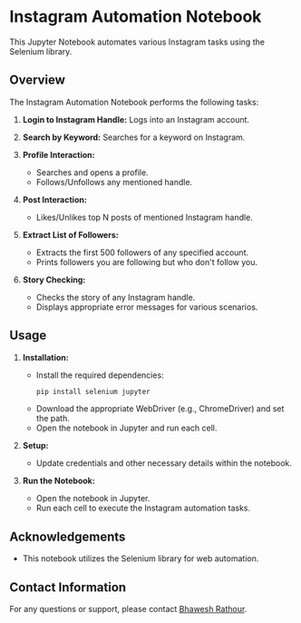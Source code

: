 # Instagram Automation Notebook

This Jupyter Notebook automates various Instagram tasks using the Selenium library.

## Overview

The Instagram Automation Notebook performs the following tasks:

1. **Login to Instagram Handle:** Logs into an Instagram account.
2. **Search by Keyword:** Searches for a keyword on Instagram.
3. **Profile Interaction:**
    - Searches and opens a profile.
    - Follows/Unfollows any mentioned handle.

4. **Post Interaction:**
    - Likes/Unlikes top N posts of mentioned Instagram handle.

5. **Extract List of Followers:**
    - Extracts the first 500 followers of any specified account.
    - Prints followers you are following but who don't follow you.

6. **Story Checking:**
    - Checks the story of any Instagram handle.
    - Displays appropriate error messages for various scenarios.

## Usage

1. **Installation:**
    - Install the required dependencies:
        ```bash
        pip install selenium jupyter
        ```
    - Download the appropriate WebDriver (e.g., ChromeDriver) and set the path.
    - Open the notebook in Jupyter and run each cell.

2. **Setup:**
    - Update credentials and other necessary details within the notebook.

3. **Run the Notebook:**
    - Open the notebook in Jupyter.
    - Run each cell to execute the Instagram automation tasks.


## Acknowledgements

- This notebook utilizes the Selenium library for web automation.

## Contact Information

For any questions or support, please contact [Bhawesh Rathour](mailto:bhaweshrathour18@gmail.com).
